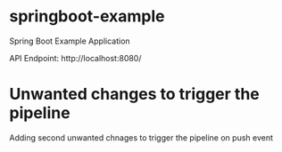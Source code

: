 # springboot-example
Spring Boot Example Application


API Endpoint: http://localhost:8080/
# Unwanted changes to trigger the pipeline
Adding second unwanted chnages to trigger the pipeline on push event
